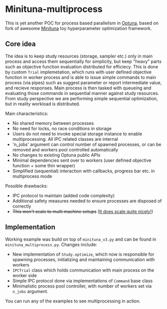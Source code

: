 # Minituna-multiprocess

This is yet another POC for process based parallelism in [Optuna](https://github.com/optuna/optuna), based on fork of awesome [Minituna](https://github.com/CyberAgentAILab/minituna) toy hyperparameter optimization framework.

## Core idea

The idea is to keep study resources (storage, sampler etc.) only in main process and access them sequentially for simplicity, but keep "heavy" parts such as objective function evaluation distributed for efficiecy. This is done by custom `Trial` implemetation, which runs with user defined objective function in worker process and is able to issue simple commands to main process (via pipes) such as suggest parameter or report intermediate value, and recieve responses. Main process is then tasked with queueing and evaluating those commands in sequential manner against study resources. From study perspective we are performing simple sequential optimization, but in reality workload is distributed.

Main characteristics:

* No shared memory between processes
* No need for locks, no race conditions in storage
* Users do not need to invoke special storage instance to enable multiprocessing. All IPC related classes are internal
* 'n_jobs' argument can control number of spawned processes, or can be removed and workers pool controlled automatically
* No changes to existing Optuna public APIs
* Minimal dependencies sent over to workers (user defined objective function + some thin wrapper)
* Simplified (sequential) interaction with callbacks, progress bar etc. in multiprocess mode

Possible drawbacks:

* IPC protocol to maintain (added code complexity)
* Additional safety measures needed to ensure processes are disposed of correctly
* ~~This won't scale to multi machine setups~~ ([It does scale quite nicely!](https://github.com/xadrianzetx/minituna-distributed))

## Implementation

Working example was build on top of `minituna_v3.py` and can be found in `minituna_multiprocess.py`. Changes include:

* New implementation of `Study.optimize`, which now is responsible for spawning processes, initializing and maintaining communication with workers
* `IPCTrial` class which holds communication with main process on the worker side
* Simple IPC protocol done via implementations of `Command` base class
* Minimalistic process pool controller, with number of workers set via `n_jobs` argument.

You can run any of the examples to see multiprocessing in action.
